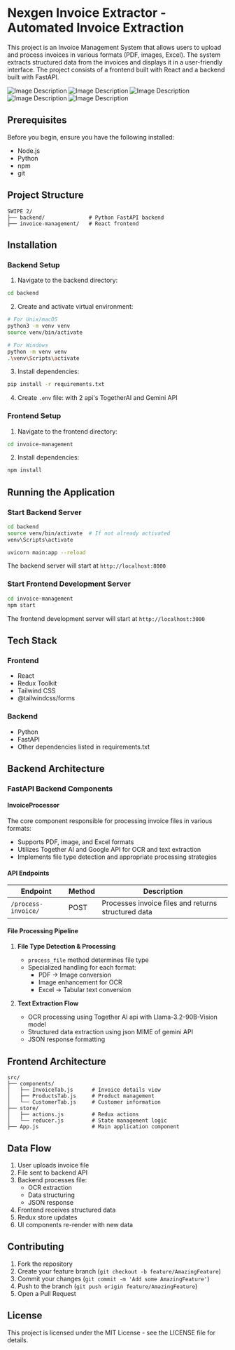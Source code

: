 # Nexgen Invoice Extractor - Automated Invoice Extraction

This project is an Invoice Management System that allows users to upload and process invoices in various formats (PDF, images, Excel). The system extracts structured data from the invoices and displays it in a user-friendly interface. The project consists of a frontend built with React and a backend built with FastAPI.

![Image Description]([img/image.png](https://github.com/Bhagya2005/Nexgen-Invoice-Extractor/blob/main/Screenshot%20(1376).png))
![Image Description]([img/image.png](https://github.com/Bhagya2005/Nexgen-Invoice-Extractor/blob/main/Screenshot%20(1377).png))
![Image Description]([img/image.png](https://github.com/Bhagya2005/Nexgen-Invoice-Extractor/blob/main/Screenshot%20(1378).png))
![Image Description]([img/image.png](https://github.com/Bhagya2005/Nexgen-Invoice-Extractor/blob/main/Screenshot%20(1379).png))
![Image Description]([img/image.png](https://github.com/Bhagya2005/Nexgen-Invoice-Extractor/blob/main/Screenshot%20(1380).png))


## Prerequisites

Before you begin, ensure you have the following installed:
- Node.js 
- Python 
- npm 
- git

## Project Structure
```
SWIPE 2/
├── backend/              # Python FastAPI backend
├── invoice-management/   # React frontend
```

## Installation

### Backend Setup
1. Navigate to the backend directory:
```bash
cd backend
```

2. Create and activate virtual environment:
```bash
# For Unix/macOS
python3 -m venv venv
source venv/bin/activate

# For Windows
python -m venv venv
.\venv\Scripts\activate
```

3. Install dependencies:
```bash
pip install -r requirements.txt
```

4. Create `.env` file: with 2 api's TogetherAI and Gemini API

### Frontend Setup
1. Navigate to the frontend directory:
```bash
cd invoice-management
```

2. Install dependencies:
```bash
npm install
```

## Running the Application


### Start Backend Server
```bash
cd backend
source venv/bin/activate  # If not already activated
venv\Scripts\activate

uvicorn main:app --reload
```
The backend server will start at `http://localhost:8000`

### Start Frontend Development Server
```bash
cd invoice-management
npm start
```
The frontend development server will start at `http://localhost:3000`

## Tech Stack

### Frontend
- React
- Redux Toolkit
- Tailwind CSS
- @tailwindcss/forms

### Backend
- Python
- FastAPI
- Other dependencies listed in requirements.txt


## Backend Architecture

### FastAPI Backend Components

#### InvoiceProcessor
The core component responsible for processing invoice files in various formats:
- Supports PDF, image, and Excel formats
- Utilizes Together AI and Google API for OCR and text extraction
- Implements file type detection and appropriate processing strategies

#### API Endpoints

| Endpoint | Method | Description |
|----------|--------|-------------|
| `/process-invoice/` | POST | Processes invoice files and returns structured data |

#### File Processing Pipeline

1. **File Type Detection & Processing**
   - `process_file` method determines file type
   - Specialized handling for each format:
     - PDF → Image conversion
     - Image enhancement for OCR
     - Excel → Tabular text conversion

2. **Text Extraction Flow**
   - OCR processing using Together AI api with Llama-3.2-90B-Vision model
   - Structured data extraction using json MIME of gemini API
   - JSON response formatting

## Frontend Architecture

```
src/
├── components/
│   ├── InvoiceTab.js      # Invoice details view
│   ├── ProductsTab.js     # Product management
│   └── CustomerTab.js     # Customer information
├── store/
│   ├── actions.js         # Redux actions
│   └── reducer.js         # State management logic
├── App.js                 # Main application component
```

## Data Flow

1. User uploads invoice file
2. File sent to backend API
3. Backend processes file:
   - OCR extraction
   - Data structuring
   - JSON response
4. Frontend receives structured data
5. Redux store updates
6. UI components re-render with new data


## Contributing

1. Fork the repository
2. Create your feature branch (`git checkout -b feature/AmazingFeature`)
3. Commit your changes (`git commit -m 'Add some AmazingFeature'`)
4. Push to the branch (`git push origin feature/AmazingFeature`)
5. Open a Pull Request

## License

This project is licensed under the MIT License - see the LICENSE file for details.
